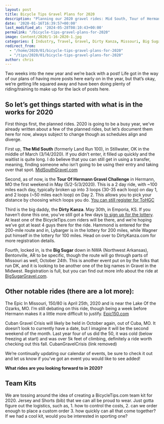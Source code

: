 ```yaml
---
layout: post
title: Bicycle Tips Gravel Plans for 2020
description: "Planning our 2020 gravel rides: Mid South, Tour of Hermann, Dirty Kanza, Big Sugar, and more. Plus, we're considering a BicycleTips.com team kit! What rides are you excited about?"
date: '2020-01-16T16:39:57+00:00'
last_modified_at: '2024-05-28T08:10:43+00:00'
permalink: "/bicycle-tips-gravel-plans-for-2020"
image: Content/2020/1-16-2020-1.jpg
categories: [ Industry, Travel, Gravel, Dirty Kanza, Missouri, Big Sugar Gravel  ]
redirect_from: 
  - "/home/2020/01/bicycle-tips-gravel-plans-for-2020"
  - "/tips/2020/01/bicycle-tips-gravel-plans-for-2020"
author: chris
---
```

Two weeks into the new year and we’re back with a post! Life got in the way of our plans of having more posts here early on in the year, but that’s okay, we’re getting life squared away and have been doing plenty of riding/training to make up for the lack of posts here.

## So let’s get things started with what is in the works for 2020

First things first, the planned rides. 2020 is going to be a busy year, we’ve already written about a few of the planned rides, but let’s document them here for now, always subject to change though as schedules align and diverge.

First up, **The Mid South** (formerly Land Run 100), in Stillwater, OK in the middle of March (3/14/2020). If you didn’t enter, it filled up quickly and the waitlist is quite long. I do believe that you can still get in using a transfer, meaning, finding someone who isn’t going to be using their entry and taking over that spot. [MidSouthGravel.com](https://www.midsouthgravel.com/)

Second, as of now, is the **Tour Of Hermann Gravel Challenge** in Hermann, MO the first weekend in May (5/2-5/3/2020). This is a 2 day ride, with ~100 miles each day, typically broken up into 3 loops (30-35 each loop) on day 1, and 2 loops (~50 miles each loop) on Day 2. This allows you to pick your distance by choosing which loops you do. [You can still register for ToHGC](https://offroadracingleague.com/tour-of-hermann-gravel-challenge/)

Third is the big daddy, the **Dirty Kanza**. May 30th, in Emporia, KS. If you haven’t done this one, you’ve still got a few days [to sign up for the lottery](/registration-for-the-2020-dirty-kanza-lottery-is-open). At least one of the BicycleTips.com riders will be there, and we’re hoping we’ve got at least 4 guys there for the ride. Hammond is entered for the 200-mile route and in, Lybarger is in the lottery for 200 miles, while Wagner put himself in the lottery for 100 miles. Head on over to DirtyKanza.com for more registration details.

Fourth, locked in, is the **Big Sugar** down in NWA (Northwest Arkansas), Bentonville, AR to be specific, though the route will go through parts of Missouri as well, October 24th. This is another event put on by the folks that run DK, and it is looking to be another one of the big names in Gravel in the Midwest. Registration is full, but you can find out more info about the ride at [BigSugarGravel.com](https://www.bigsugargravel.com/).

## Other notable rides (there are a lot more):

The Epic In Missouri, 150/80 is April 25th, 2020 and is near the Lake Of the Ozarks, MO. I’m still debating on this ride, though being a week before Hermann makes it a little more difficult to justify. [Epic150.com](https://epic150.com/)

Cuban Gravel Crisis will likely be held in October again, out of Cuba, MO. It doesn’t look to currently have a date, but I imagine it will be the second weekend of the month. Last year four of us did the 50, it was cold (below freezing at start) and was over 5k feet of climbing, definitely a ride worth checking out this fall. CubanGravelCrisis (link removed)

We’re continually updating our calendar of events, be sure to check it out and let us know if you’ve got an event you would like to see added!

**What rides are you looking forward to in 2020?**

## Team Kits

We are tossing around the idea of creating a BicycleTips.com team kit for 2020. Jersey and Shorts (bib) that we can all be proud to wear. Just gotta figure out the logistics, such as, 1. how to control the costs, 2. can we order enough to place a custom order 3. how quickly can all that come together? If we had a cool kit, would you be interested in sporting one?
